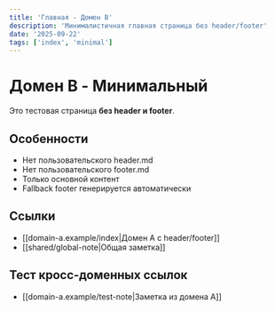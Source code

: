 ```yaml
---
title: 'Главная - Домен B'
description: 'Минималистичная главная страница без header/footer'
date: '2025-09-22'
tags: ['index', 'minimal']
---
```


# Домен B - Минимальный

Это тестовая страница **без header и footer**.

## Особенности

- Нет пользовательского header.md
- Нет пользовательского footer.md
- Только основной контент
- Fallback footer генерируется автоматически

## Ссылки

- [[domain-a.example/index|Домен А с header/footer]]
- [[shared/global-note|Общая заметка]]

## Тест кросс-доменных ссылок

- [[domain-a.example/test-note|Заметка из домена А]]